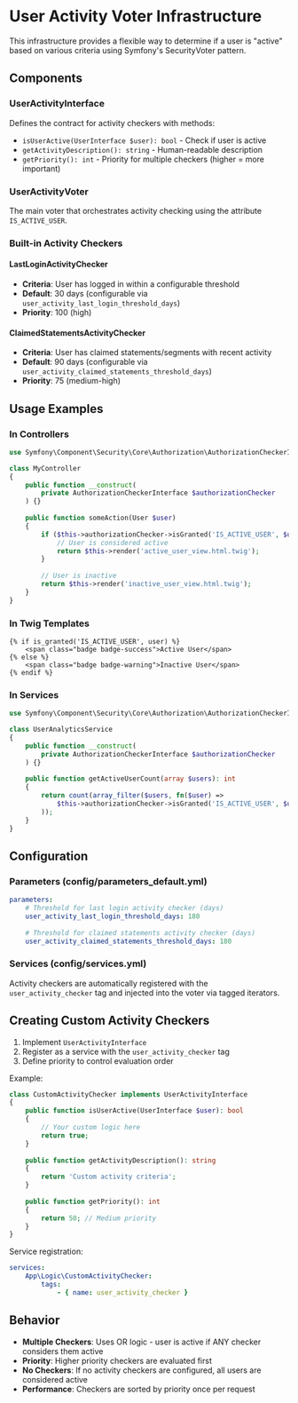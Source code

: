 # User Activity Voter Infrastructure

This infrastructure provides a flexible way to determine if a user is "active" based on various criteria using Symfony's SecurityVoter pattern.

## Components

### UserActivityInterface
Defines the contract for activity checkers with methods:
- `isUserActive(UserInterface $user): bool` - Check if user is active
- `getActivityDescription(): string` - Human-readable description
- `getPriority(): int` - Priority for multiple checkers (higher = more important)

### UserActivityVoter
The main voter that orchestrates activity checking using the attribute `IS_ACTIVE_USER`.

### Built-in Activity Checkers

#### LastLoginActivityChecker
- **Criteria**: User has logged in within a configurable threshold
- **Default**: 30 days (configurable via `user_activity_last_login_threshold_days`)
- **Priority**: 100 (high)

#### ClaimedStatementsActivityChecker  
- **Criteria**: User has claimed statements/segments with recent activity
- **Default**: 90 days (configurable via `user_activity_claimed_statements_threshold_days`)
- **Priority**: 75 (medium-high)

## Usage Examples

### In Controllers
```php
use Symfony\Component\Security\Core\Authorization\AuthorizationCheckerInterface;

class MyController
{
    public function __construct(
        private AuthorizationCheckerInterface $authorizationChecker
    ) {}
    
    public function someAction(User $user)
    {
        if ($this->authorizationChecker->isGranted('IS_ACTIVE_USER', $user)) {
            // User is considered active
            return $this->render('active_user_view.html.twig');
        }
        
        // User is inactive
        return $this->render('inactive_user_view.html.twig');
    }
}
```

### In Twig Templates
```twig
{% if is_granted('IS_ACTIVE_USER', user) %}
    <span class="badge badge-success">Active User</span>
{% else %}
    <span class="badge badge-warning">Inactive User</span>
{% endif %}
```

### In Services
```php
use Symfony\Component\Security\Core\Authorization\AuthorizationCheckerInterface;

class UserAnalyticsService
{
    public function __construct(
        private AuthorizationCheckerInterface $authorizationChecker
    ) {}
    
    public function getActiveUserCount(array $users): int
    {
        return count(array_filter($users, fn($user) => 
            $this->authorizationChecker->isGranted('IS_ACTIVE_USER', $user)
        ));
    }
}
```

## Configuration

### Parameters (config/parameters_default.yml)
```yaml
parameters:
    # Threshold for last login activity checker (days)
    user_activity_last_login_threshold_days: 180
    
    # Threshold for claimed statements activity checker (days)
    user_activity_claimed_statements_threshold_days: 180
```

### Services (config/services.yml)
Activity checkers are automatically registered with the `user_activity_checker` tag and injected into the voter via tagged iterators.

## Creating Custom Activity Checkers

1. Implement `UserActivityInterface`
2. Register as a service with the `user_activity_checker` tag
3. Define priority to control evaluation order

Example:
```php
class CustomActivityChecker implements UserActivityInterface
{
    public function isUserActive(UserInterface $user): bool
    {
        // Your custom logic here
        return true;
    }
    
    public function getActivityDescription(): string
    {
        return 'Custom activity criteria';
    }
    
    public function getPriority(): int
    {
        return 50; // Medium priority
    }
}
```

Service registration:
```yaml
services:
    App\Logic\CustomActivityChecker:
        tags:
            - { name: user_activity_checker }
```

## Behavior

- **Multiple Checkers**: Uses OR logic - user is active if ANY checker considers them active
- **Priority**: Higher priority checkers are evaluated first
- **No Checkers**: If no activity checkers are configured, all users are considered active
- **Performance**: Checkers are sorted by priority once per request
